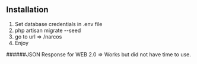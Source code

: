 ## Installation 

1. Set database credentials in .env file
2. php artisan migrate --seed 
3. go to url => /narcos
4. Enjoy 

######JSON Response for WEB 2.0 => Works but did not have time to use. 
 